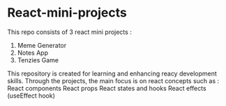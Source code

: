 # React-mini-projects

This repo consists of 3 react mini projects :
  1.  Meme Generator
  2.  Notes App
  3.  Tenzies Game
  
This repository is created for learning and enhancing reacy development skills. Through the projects, 
the main focus is on react concepts such as :
  React components
  React props
  React states and hooks
  React effects (useEffect hook)
